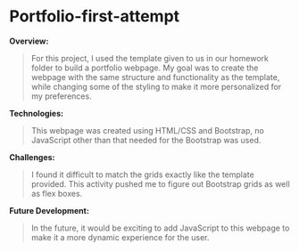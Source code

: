 # Portfolio-first-attempt

**Overview:**

> For this project, I used the template given to us in our homework folder to build a portfolio webpage. My goal was to create the webpage with the same structure and functionality as the template, while changing some of the styling to make it more personalized for my preferences.

**Technologies:**

> This webpage was created using HTML/CSS and Bootstrap, no JavaScript other than that needed for the Bootstrap was used.

**Challenges:**

> I found it difficult to match the grids exactly like the template provided. This activity pushed me to figure out Bootstrap grids as well as flex boxes.

**Future Development:**

> In the future, it would be exciting to add JavaScript to this webpage to make it a more dynamic experience for the user.
